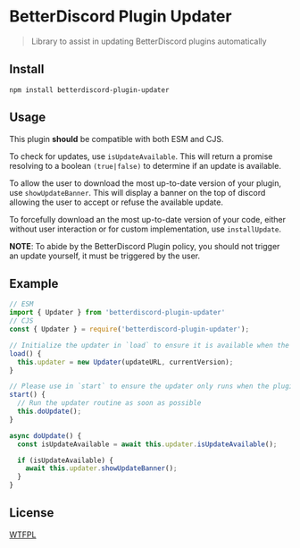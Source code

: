 # BetterDiscord Plugin Updater

> Library to assist in updating BetterDiscord plugins automatically

## Install

```
npm install betterdiscord-plugin-updater
```

## Usage

This plugin **should** be compatible with both ESM and CJS.


To check for updates, use `isUpdateAvailable`. This will return a promise resolving to a boolean `(true|false)` to determine if an update is available.

To allow the user to download the most up-to-date version of your plugin, use `showUpdateBanner`. This will display a banner on the top of discord allowing the user to accept or refuse the available update.

To forcefully download an the most up-to-date version of your code, either without user interaction or for custom implementation, use `installUpdate`.

**NOTE**: To abide by the BetterDiscord Plugin policy, you should not trigger an update yourself, it must be triggered by the user.

## Example

```js
// ESM
import { Updater } from 'betterdiscord-plugin-updater'
// CJS
const { Updater } = require('betterdiscord-plugin-updater');

// Initialize the updater in `load` to ensure it is available when the plugin starts
load() {
  this.updater = new Updater(updateURL, currentVersion);
}

// Please use in `start` to ensure the updater only runs when the plugin is enabled
start() {
  // Run the updater routine as soon as possible
  this.doUpdate();
}

async doUpdate() {
  const isUpdateAvailable = await this.updater.isUpdateAvailable();

  if (isUpdateAvailable) {
    await this.updater.showUpdateBanner();
  }
}
```
## License

[WTFPL](LICENSE.txt)
